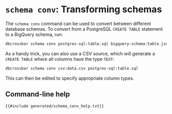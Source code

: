 # `schema conv`: Transforming schemas

The `schema conv` command can be used to convert between different database schemas. To convert from a PostgreSQL `CREATE TABLE` statement to a BigQuery schema, run:

```sh
dbcrossbar schema conv postgres-sql:table.sql bigquery-schema:table.json
```

As a handy trick, you can also use a CSV source, which will generate a `CREATE TABLE` where all columns have the type `TEXT`:

```sh
dbcrossbar schema conv csv:data.csv postgres-sql:table.sql
```

This can then be edited to specify appropriate column types.

## Command-line help

```txt
{{#include generated/schema_conv_help.txt}}
```
